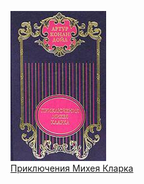![](Приключения%20Михея%20Кларка.jpg)  
[Приключения Михея Кларка](Приключения%20Михея%20Кларка.txt)
